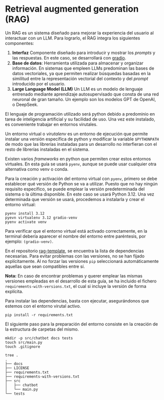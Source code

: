 # Retrieval augmented generation (RAG)

Un RAG es un sistema diseñado para mejorar la experiencia del usuario al interactuar con un LLM. Para lograrlo, el RAG integra los siguientes componentes:

1.  **Interfaz** Componente diseñado para introducir y mostrar los *prompts* y las respuestas. En este caso, se desarrollará con [gradio](https://www.gradio.app/).
2.  **Base de datos**: Herramienta utilizada para almacenar y organizar información. En sistemas que empleen LLMs predominan las bases de datos vectoriales, ya que permiten realizar búsquedas basadas en la similitud entre la representación vectorial del contexto y del *prompt* introducido por el usuario.
3.  **Large Language Model (LLM)** Un LLM es un modelo de lenguaje entrenado mediante aprendizaje autosupervisado que consta de una red neuronal de gran tamaño. Un ejemplo son los modelos GPT de OpenAI, o DeepSeek.


El lenguaje de programación utilizado será python debido a predominio en tarea de inteligencia artificial y su facilidad de uso. Una vez este instalado, es conveniente trabajar en entornos virutales.

Un entorno virtual o *virutalenv* es un entorno de ejecución que permite instalar una versión específica de python y modificar la variable `$PYTHONPATH` de modo que las librerías instaladas para un desarrollo no interfieran con el resto de librerías instaladas en el sistema.

Existen varios *frameworks* en python que permiten crear estos entornos virtuales. En esta guía se usará `pyenv`, aunque se puede usar cualquier otra alternativa como venv o conda.

Para la creación y activación del entorno virtual con `pyenv`, primero se debe establecer qué versión de Python se va a utilizar. Puesto que no hay ningún requisito específico, se puede emplear la versión predeterminada del sistema o la última disponible. En este caso se usará Python 3.12. Una vez determinada que versión se usará, procedemos a instalarla y crear el entorno virtual:

```shell
pyenv install 3.12
pyevn virtualenv 3.12 gradio-venv
pyenv activate venv
```

Para verificar que el entorno virtual está activado correctamente, en la terminal debería aparecer el nombre del entorno entre paréntesis, por ejemplo: `(gradio-venv)`.

En el repositorio [rag-template](https://github.com/luelvira/rag-template), se encuentra la lista de dependencias necesarias. Para evitar problemas con las versiones, no se han fijado explícitamente. Al no forzar las versiones `pip` seleccionará automáticamente aquellas que sean compatibles entre sí.

**Nota:** En caso de encontrar problemas y querer emplear las mismas versiones empleadas en el desarrollo de esta guía, se ha incluido el fichero `requirements-with-versions.txt`, el cual si incluye la versión de forma explícita.

Para instalar las dependencias, basta con ejecutar, asegurándonos que estemos con el entorno virutal activo.

```shell
pip install -r requirements.txt
```

El siguiente paso para la preparación del entorno consiste en la creación de la estructura de carpetas del mismo.

```shell
mkdir -p src/chatbot docs tests
touch src/main.py
touch .gitignore
```

```shell
tree .
.
├── docs
├── LICENSE
├── requirements.txt
├── requirements-with-versions.txt
├── src
│   ├── chatbot
│   └── main.py
└── tests
```
